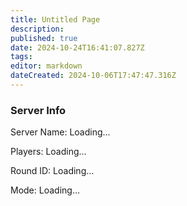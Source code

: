 ```yaml
---
title: Untitled Page
description: 
published: true
date: 2024-10-24T16:41:07.827Z
tags: 
editor: markdown
dateCreated: 2024-10-06T17:47:47.316Z
---
```


<div>
  <h3>Server Info</h3>
  <p>Server Name: <span id="serverName">Loading...</span></p>
  <p>Players: <span id="players">Loading...</span></p>
  <p>Round ID: <span id="roundID">Loading...</span></p>
  <p>Mode: <span id="mode">Loading...</span></p>
</div>